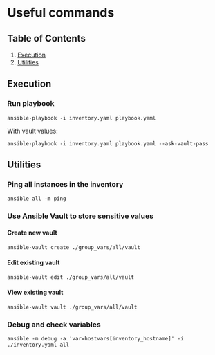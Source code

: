 # Useful commands

## Table of Contents
1. [Execution](#execution)
2. [Utilities](#utilities)

## Execution

### Run playbook
```shell
ansible-playbook -i inventory.yaml playbook.yaml
```

With vault values:
```shell
ansible-playbook -i inventory.yaml playbook.yaml --ask-vault-pass
```

## Utilities

### Ping all instances in the inventory
```shell
ansible all -m ping
```

### Use Ansible Vault to store sensitive values

#### Create new vault
```shell
ansible-vault create ./group_vars/all/vault
```

#### Edit existing vault
```shell
ansible-vault edit ./group_vars/all/vault
```

#### View existing vault
```shell
ansible-vault vault ./group_vars/all/vault
```

### Debug and check variables
```shell
ansible -m debug -a 'var=hostvars[inventory_hostname]' -i ./inventory.yaml all
```